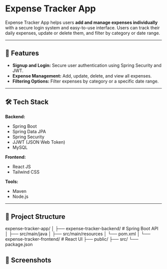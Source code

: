 # Expense Tracker App

Expense Tracker App helps users **add and manage expenses individually** with a secure login system and easy-to-use interface. Users can track their daily expenses, update or delete them, and filter by category or date range.

---

## 🚀 Features

- **Signup and Login:** Secure user authentication using Spring Security and JWT.
- **Expense Management:** Add, update, delete, and view all expenses.
- **Filtering Options:** Filter expenses by category or a specific date range.

---

## 🛠 Tech Stack

**Backend:**

- Spring Boot
- Spring Data JPA
- Spring Security
- JJWT (JSON Web Token)
- MySQL

**Frontend:**

- React JS
- Tailwind CSS

**Tools:**

- Maven
- Node.js

---

## 📂 Project Structure

expense-tracker-app/
│
├── expense-tracker-backend/ # Spring Boot API
│ ├── src/main/java
│ ├── src/main/resources
│ └── pom.xml
│
└── expense-tracker-frontend/ # React UI
├── public/
├── src/
└── package.json

## 📸 Screenshots

